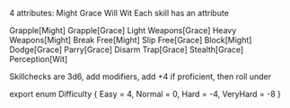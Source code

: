 4 attributes: Might Grace Will Wit
Each skill has an attribute

Grapple[Might]
Grapple[Grace]
Light Weapons[Grace]
Heavy Weapons[Might]
Break Free[Might]
Slip Free[Grace]
Block[Might]
Dodge[Grace] 
Parry[Grace]
Disarm Trap[Grace]
Stealth[Grace]
Perception[Wit]

Skillchecks are 3d6, add modifiers, add +4 if proficient, then roll under


export enum Difficulty {
    Easy = 4,
    Normal = 0,
    Hard = -4,
    VeryHard = -8
}
